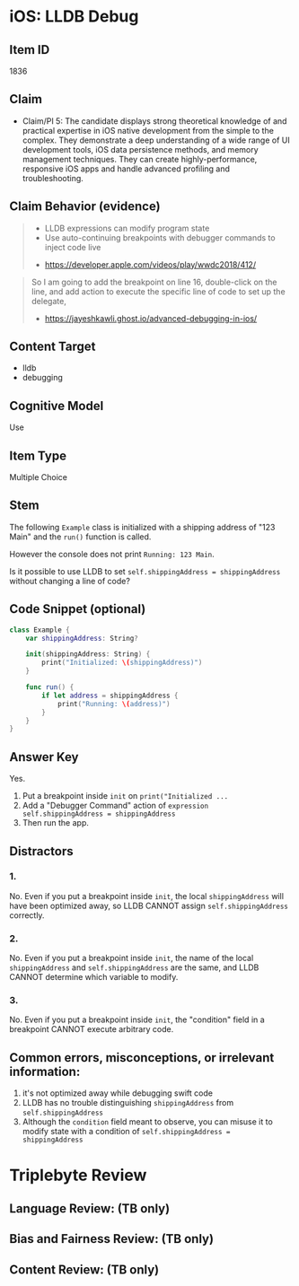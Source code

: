 # iOS: LLDB Debug


## Item ID
1836

## Claim
-   Claim/PI 5: The candidate displays strong theoretical knowledge of and practical expertise in iOS native development from the simple to the complex. They demonstrate a deep understanding of a wide range of UI development tools, iOS data persistence methods, and memory management techniques. They can create highly-performance, responsive iOS apps and handle advanced profiling and troubleshooting.


## Claim Behavior (evidence)

> * LLDB expressions can modify program state
> * Use auto-continuing breakpoints with debugger commands to inject code live
> - https://developer.apple.com/videos/play/wwdc2018/412/

> So I am going to add the breakpoint on line 16, double-click on the line, and add action to execute the specific line of code to set up the delegate,
> - https://jayeshkawli.ghost.io/advanced-debugging-in-ios/


## Content Target
* lldb
* debugging


## Cognitive Model
Use


## Item Type
Multiple Choice


## Stem
The following `Example` class is initialized with a shipping address of "123 Main" and the `run()` function is called.

However the console does not print `Running: 123 Main`.

Is it possible to use LLDB to set `self.shippingAddress = shippingAddress` without changing a line of code?


## Code Snippet (optional)
```swift
class Example {
	var shippingAddress: String?

	init(shippingAddress: String) {
		print("Initialized: \(shippingAddress)")
	}

	func run() {
		if let address = shippingAddress {
			print("Running: \(address)")
		}
	}
}
```


## Answer Key
Yes.
1. Put a breakpoint inside `init` on `print("Initialized ...`
2. Add a "Debugger Command" action of `expression self.shippingAddress = shippingAddress`
3. Then run the app.


## Distractors
### 1.
No.
Even if you put a breakpoint inside `init`, the local `shippingAddress` will have been optimized away, so LLDB CANNOT assign `self.shippingAddress` correctly.


### 2.
No.
Even if you put a breakpoint inside `init`, the name of the local `shippingAddress` and `self.shippingAddress` are the same, and LLDB CANNOT determine which variable to modify.


### 3.
No.
Even if you put a breakpoint inside `init`, the "condition" field in a breakpoint CANNOT execute arbitrary code.


## Common errors, misconceptions, or irrelevant information:
1. it's not optimized away while debugging swift code
2. LLDB has no trouble distinguishing `shippingAddress` from `self.shippingAddress`
3. Although the `condition` field meant to observe, you can misuse it to modify state with a condition of `self.shippingAddress = shippingAddress`


# Triplebyte Review


## Language Review: (TB only)


## Bias and Fairness Review: (TB only)


## Content Review: (TB only)

